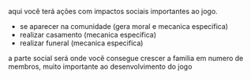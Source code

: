 aqui você terá ações com impactos sociais importantes ao jogo.

- se aparecer na comunidade (gera moral e mecanica especifica)
- realizar casamento (mecanica especifica)
- realizar funeral (mecanica especifica)

a parte social será onde você consegue crescer a familia em numero de membros, muito importante ao desenvolvimento do jogo